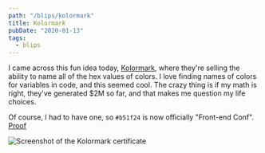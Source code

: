 ```yaml
---
path: "/blips/kolormark"
title: Kolormark
pubDate: "2020-01-13"
tags:
  - blips
---
```


I came across this fun idea today, [Kolormark](https://kolormark.com), where they're selling the ability to name all of the hex values of colors. I love finding names of colors for variables in code, and this seemed cool. The crazy thing is if my math is right, they've generated \$2M so far, and that makes me question my life choices.

Of course, I had to have one, so `#b51f24` is now officially "Front-end Conf". [Proof](https://kolormark.com/b51f24)

![Screenshot of the Kolormark certificate](/blips/kolormark/kolormark.png)
